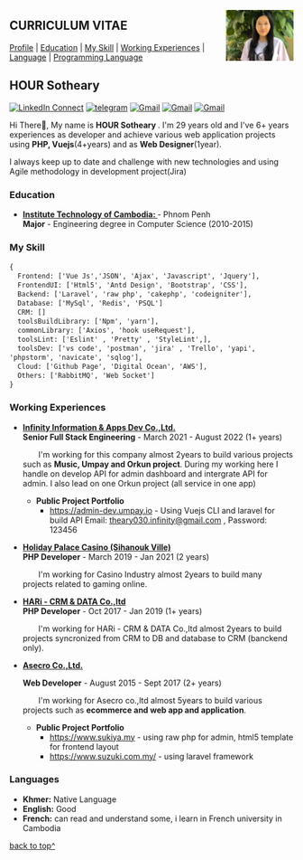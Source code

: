 <!--
### Hi there 👋

**HOURSotheary/README.md** is a ✨ _special_ ✨ repository because its `README.md` (this file) appears on your GitHub profile.

Here are some ideas to get you started:

- 🔭 I’m currently working on ...
- 🌱 I’m currently learning ...
- 👯 I’m looking to collaborate on ...
- 🤔 I’m looking for help with ...
- 💬 Ask me about ...
- 📫 How to reach me: ...
- 😄 Pronouns: ...
- ⚡ Fun fact: ...
-->

<a target="_blank" href="https://github.com/HOURSotheary"><img width="120" align="right" src="https://github.com/HOURSotheary/sotheary/blob/main/profile.jpg"></a>


## CURRICULUM VITAE

[Profile](#) | [Education](#education) | [My Skill](#my-skill) | [Working Experiences](#working-experiences) | [Language](#languages) | [Programming Language](#programming-language)

## HOUR Sotheary

[![LinkedIn Connect](https://img.shields.io/badge/%20-Connect-black?color=14171A&labelColor=212121&logo=linkedin&logoColor=ffcc80)](https://kh.linkedin.com/in/hour-sotheary-988648191/)
[![telegram](https://img.shields.io/badge/Telegram-Chat-black?color=14171A&labelColor=blue&logoColor=ffffff)](https://t.me/thearyy)
[![Gmail](https://img.shields.io/badge/%20-hoursotheary168@gmail.com-black?color=14171A&labelColor=ef5350&logo=gmail&logoColor=ffffff)](mailto:hoursotheary168@gmail.com?subject=From%20GitHub&cc=hoursotheary168@gmail&body=Hi,%20there.%20Found%20you%20from%20GitHub.)
[![Gmail](https://img.shields.io/badge/Phone-+855_99338088-black?color=14171A&labelColor=blue&logoColor=ffffff)](tel:85599338088)
[![Gmail](https://img.shields.io/badge/Address-Sangkat_ChomChoa_,_Phnom_Penh-black?color=14171A&labelColor=ffcc80&logoColor=ffffff)](https://www.google.com/maps/@11.527880,%20104.830181)

Hi There👋, My name is <b>HOUR Sotheary </b>. I'm 29 years old and I've 6+ years experiences as developer and achieve various web application projects using <b> PHP, Vuejs</b>(4+years) and as <b>Web Designer</b>(1year).

I always keep up to date and challenge with new technologies and using Agile methodology in development project(Jira)

### Education

- <b><a href="https://www.itc.edu.kh/" target="_blank" > Institute Technology of Cambodia:
  </a> </b> - Phnom Penh<br>
  <b>Major</b> - Engineering degree in Computer Science (2010-2015)

### My Skill

```tsx
{
  Frontend: ['Vue Js','JSON', 'Ajax', 'Javascript', 'Jquery'],
  FrontendUI: ['Html5', 'Antd Design', 'Bootstrap', 'CSS'],
  Backend: ['Laravel', 'raw php', 'cakephp', 'codeigniter'],
  Database: ['MySql', 'Redis', 'PSQL']
  CRM: []
  toolsBuildLibrary: ['Npm', 'yarn'],
  commonLibrary: ['Axios', 'hook useRequest'],
  toolsLint: ['Eslint' , 'Pretty' , 'StyleLint',],
  toolsDev: ['vs code', 'postman', 'jira' , 'Trello', 'yapi', 'phpstorm', 'navicate', 'sqlog'],
  Cloud: ['Github Page', 'Digital Ocean', 'AWS'],
  Others: ['RabbitMQ', 'Web Socket'] 
}
```

### Working Experiences

- <b> <a target="_blank" href="https://infinity-tech.cc/en/" target="_blank" > Infinity Information & Apps Dev Co.,Ltd.
  </a></b> <br>
  <b>Senior Full Stack Engineering</b> - March 2021 - August 2022 (1+ years)

  &nbsp;&nbsp;&nbsp;&nbsp;&nbsp;&nbsp;&nbsp;I'm working for this company almost 2years to build various projects such as <b>Music, Umpay and Orkun project</b>. During my working here I handle on develop API for admin dashboard and intergrate API for admin. I also lead on one Orkun project (all service in one app) 

  - <b>Public Project Portfolio</b>
    - <a target="_blank" href="https://admin-dev.umpay.io"> https://admin-dev.umpay.io </a> - Using Vuejs CLI and laravel for build API
    Email: theary030.infinity@gmail.com , Password: 123456
    
- <b> <a target="_blank" href="http://holiday-palace-casino-resort.sihanoukville-hotels.com/en/" target="_blank" >  Holiday Palace Casino (Sihanouk Ville)
  </a></b> <br> 
 <b>PHP Developer</b> - March 2019 - Jan 2021 (2 years)

  &nbsp;&nbsp;&nbsp;&nbsp;&nbsp;&nbsp;&nbsp;I'm working for Casino Industry almost 2years to build many projects related to gaming online</b>.
    
- <b> <a target="_blank" href="http://www.haricrm.com/" target="_blank" >  HARi - CRM & DATA Co.,ltd
  </a></b> <br> 
 <b>PHP Developer</b> - Oct 2017 - Jan 2019 (1+ years)

  &nbsp;&nbsp;&nbsp;&nbsp;&nbsp;&nbsp;&nbsp;I'm working for HARi - CRM & DATA Co.,ltd almost 2years to build projects syncronized from CRM to DB and database to CRM (banckend only)</b>.

- <b> <a target="_blank" href="https://www.asecro.com/" target="_blank" > Asecro Co.,Ltd.
  </a></b> <br>

  <b>Web Developer</b> - August 2015 - Sept 2017 (2+ years)

  &nbsp;&nbsp;&nbsp;&nbsp;&nbsp;&nbsp;&nbsp;I'm working for Asecro co.,ltd  almost 5years to build various projects such as <b>ecommerce and web app and application</b>.

  - <b>Public Project Portfolio</b>
    - <a target="_blank" href="https://www.sukiya.my/"> https://www.sukiya.my </a> - using raw php for admin, html5 template for frontend layout
    - <a target="_blank" href="https://www.suzuki.com.my/"> https://www.suzuki.com.my/ </a> - using laravel framework



### Languages

- <b>Khmer:</b> Native Language
- <b>English:</b> Good
- <b>French:</b> can read and understand some, i learn in French university in Cambodia

[back to top^](#curriculum-vitae)
